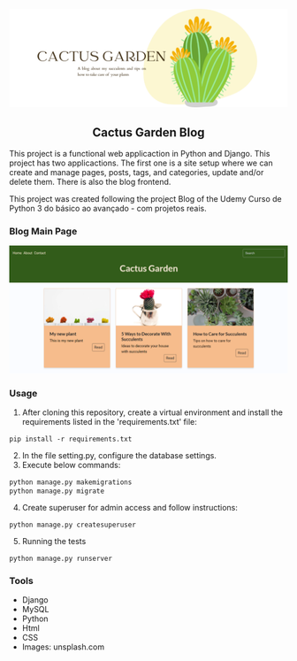 ![Contact Board Banner Image](/blog/static/blog/images/githeader.png)
<h2 align='center'>Cactus Garden Blog</h2>

This project is a functional web applicaction in Python and Django. This project has two applicactions. The first one is a site setup where we can create and manage pages, posts, tags, and categories, update and/or delete them. There is also the blog frontend. 

This project was created following the project Blog of the Udemy Curso de Python 3 do básico ao avançado - com projetos reais.

### Blog Main Page
![Contact Board main Image](/blog/static/blog/images/blog.png)

### Usage

1. After cloning this repository, create a virtual environment and install the requirements listed in the 'requirements.txt' file:

```
pip install -r requirements.txt
```

2. In the file setting.py, configure the database settings.
3. Execute below commands:

```
python manage.py makemigrations
python manage.py migrate
```

4. Create superuser for admin access and follow instructions:

```
python manage.py createsuperuser
```

5. Running the tests

```
python manage.py runserver
```

### Tools
+ Django
+ MySQL
+ Python
+ Html
+ CSS
+ Images: unsplash.com
